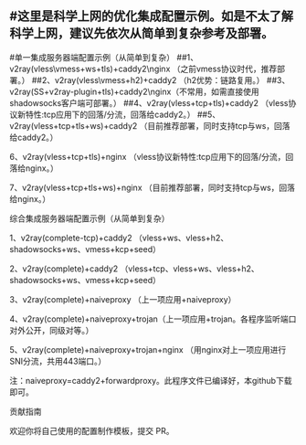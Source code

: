 #这里是科学上网的优化集成配置示例。如是不太了解科学上网，建议先依次从简单到复杂参考及部署。
-------------
#单一集成服务器端配置示例（从简单到复杂）
##1、v2ray(vless\vmess+ws+tls)+caddy2\nginx （之前vmess协议时代，推荐部署。）
##2、v2ray(vless\vmess+h2)+caddy2 （h2优势：链路复用。）
##3、v2ray(SS+v2ray-plugin+tls)+caddy2\nginx（不常用，如需直接使用shadowsocks客户端可部署。）
##4、v2ray(vless+tcp+tls)+caddy2 （vless协议新特性:tcp应用下的回落/分流，回落给caddy2。）
##5、v2ray(vless+tcp+tls+ws)+caddy2 （目前推荐部署，同时支持tcp与ws，回落给caddy2。）

6、v2ray(vless+tcp+tls)+nginx （vless协议新特性:tcp应用下的回落/分流，回落给nginx。）

7、v2ray(vless+tcp+tls+ws)+nginx （目前推荐部署，同时支持tcp与ws，回落给nginx。）


综合集成服务器端配置示例（从简单到复杂）

1、v2ray(complete-tcp)+caddy2 （vless+ws、vless+h2、shadowsocks+ws、vmess+kcp+seed）

2、v2ray(complete)+caddy2 （vless+tcp、vless+ws、vless+h2、shadowsocks+ws、vmess+kcp+seed）

3、v2ray(complete)+naiveproxy （上一项应用+naiveproxy）

4、v2ray(complete)+naiveproxy+trojan（上一项应用+trojan。各程序监听端口对外公开，同级对等。）

  5、v2ray(complete)+naiveproxy+trojan+nginx （用nginx对上一项应用进行SNI分流，共用443端口。）

注：naiveproxy=caddy2+forwardproxy。此程序文件已编译好，本github下载即可。

贡献指南

欢迎你将自己使用的配置制作模板，提交 PR。
